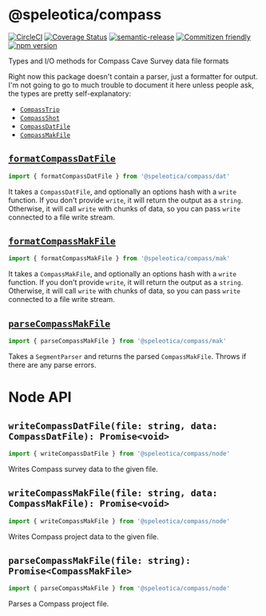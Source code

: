 # @speleotica/compass

[![CircleCI](https://circleci.com/gh/speleotica/compass.svg?style=svg)](https://circleci.com/gh/speleotica/compass)
[![Coverage Status](https://codecov.io/gh/speleotica/compass/branch/master/graph/badge.svg)](https://codecov.io/gh/speleotica/compass)
[![semantic-release](https://img.shields.io/badge/%20%20%F0%9F%93%A6%F0%9F%9A%80-semantic--release-e10079.svg)](https://github.com/semantic-release/semantic-release)
[![Commitizen friendly](https://img.shields.io/badge/commitizen-friendly-brightgreen.svg)](http://commitizen.github.io/cz-cli/)
[![npm version](https://badge.fury.io/js/%40speleotica%2Fcompass.svg)](https://badge.fury.io/js/%40speleotica%2Fcompass)

Types and I/O methods for Compass Cave Survey data file formats

Right now this package doesn't contain a parser, just a formatter for output.
I'm not going to go to much trouble to document it here unless people ask,
the types are pretty self-explanatory:

- [`CompassTrip`](/src/dat/CompassTrip.ts)
- [`CompassShot`](/src/dat/CompssShot.ts)
- [`CompassDatFile`](/src/dat/CompssDatFile.ts)
- [`CompassMakFile`](/src/mak/CompassMakFile.ts)

## [`formatCompassDatFile`](/src/dat/formatCompassDatFile.ts)

```js
import { formatCompassDatFile } from '@speleotica/compass/dat'
```

It takes a `CompassDatFile`, and optionally an options hash with a `write` function.
If you don't provide `write`, it will return the output as a `string`. Otherwise,
it will call `write` with chunks of data, so you can pass `write` connected to a
file write stream.

## [`formatCompassMakFile`](/src/mak/CompassMakFile.ts)

```js
import { formatCompassMakFile } from '@speleotica/compass/mak'
```

It takes a `CompassMakFile`, and optionally an options hash with a `write` function.
If you don't provide `write`, it will return the output as a `string`. Otherwise,
it will call `write` with chunks of data, so you can pass `write` connected to a
file write stream.

## [`parseCompassMakFile`](/src/mak/CompassMakFile.ts)

```js
import { parseCompassMakFile } from '@speleotica/compass/mak'
```

Takes a `SegmentParser` and returns the parsed `CompassMakFile`.
Throws if there are any parse errors.

# Node API

## `writeCompassDatFile(file: string, data: CompassDatFile): Promise<void>`

```js
import { writeCompassDatFile } from '@speleotica/compass/node'
```

Writes Compass survey data to the given file.

## `writeCompassMakFile(file: string, data: CompassMakFile): Promise<void>`

```js
import { writeCompassMakFile } from '@speleotica/compass/node'
```

Writes Compass project data to the given file.

## `parseCompassMakFile(file: string): Promise<CompassMakFile>`

```js
import { parseCompassMakFile } from '@speleotica/compass/node'
```

Parses a Compass project file.
